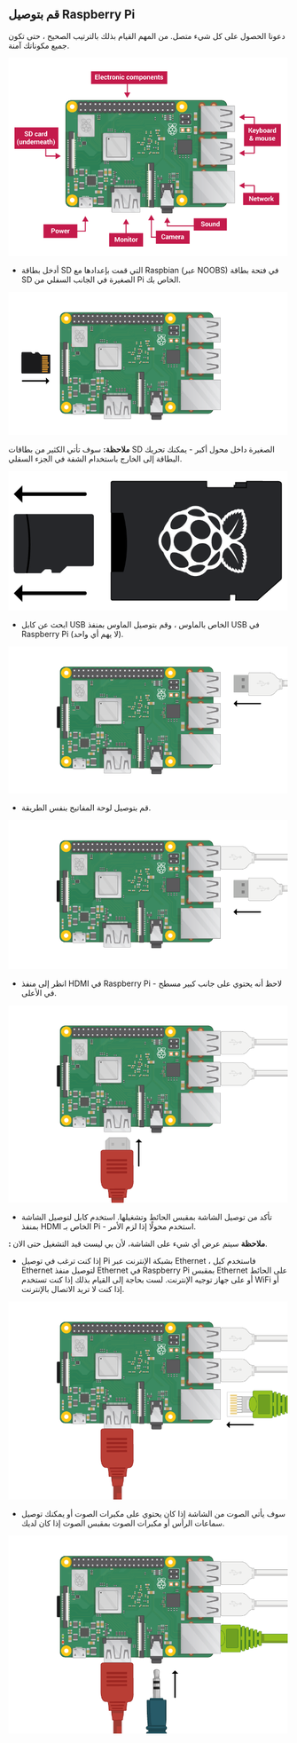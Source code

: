 ## قم بتوصيل Raspberry Pi

دعونا الحصول على كل شيء متصل. من المهم القيام بذلك بالترتيب الصحيح ، حتى تكون جميع مكوناتك آمنة.

![اتصالات بي](images/pi-labelled.png)

+ أدخل بطاقة SD التي قمت بإعدادها مع Raspbian (عبر NOOBS) في فتحة بطاقة SD الصغيرة في الجانب السفلي من Pi الخاص بك. 

![بطاقة الذاكرة](images/pi-sd.png)

**ملاحظة:** سوف تأتي الكثير من بطاقات SD الصغيرة داخل محول أكبر - يمكنك تحريك البطاقة إلى الخارج باستخدام الشفة في الجزء السفلي.

![حامل بطاقة sd](images/sd-card-holder.png)

+ ابحث عن كابل USB الخاص بالماوس ، وقم بتوصيل الماوس بمنفذ USB في Raspberry Pi (لا يهم أي واحد).

![الفأر](images/pi-mouse.png)

+ قم بتوصيل لوحة المفاتيح بنفس الطريقة.

![لوحة المفاتيح](images/pi-keyboard.png)

+ انظر إلى منفذ HDMI في Raspberry Pi - لاحظ أنه يحتوي على جانب كبير مسطح في الأعلى.

![هدمي](images/pi-hdmi.png)

+ تأكد من توصيل الشاشة بمقبس الحائط وتشغيلها. استخدم كابل لتوصيل الشاشة بمنفذ HDMI الخاص بـ Pi - استخدم محولًا إذا لزم الأمر.

**: ملاحظة** سيتم عرض أي شيء على الشاشة، لأن بي ليست قيد التشغيل حتى الان.

+ إذا كنت ترغب في توصيل Pi بشبكة الإنترنت عبر Ethernet ، فاستخدم كبل Ethernet لتوصيل منفذ Ethernet في Raspberry Pi بمقبس Ethernet على الحائط أو على جهاز توجيه الإنترنت. لست بحاجة إلى القيام بذلك إذا كنت تستخدم WiFi أو إذا كنت لا تريد الاتصال بالإنترنت.

![إيثرنت](images/pi-ethernet.png)

+ سوف يأتي الصوت من الشاشة إذا كان يحتوي على مكبرات الصوت أو يمكنك توصيل سماعات الرأس أو مكبرات الصوت بمقبس الصوت إذا كان لديك.

![سماعات الرأس](images/pi-headphones.png)